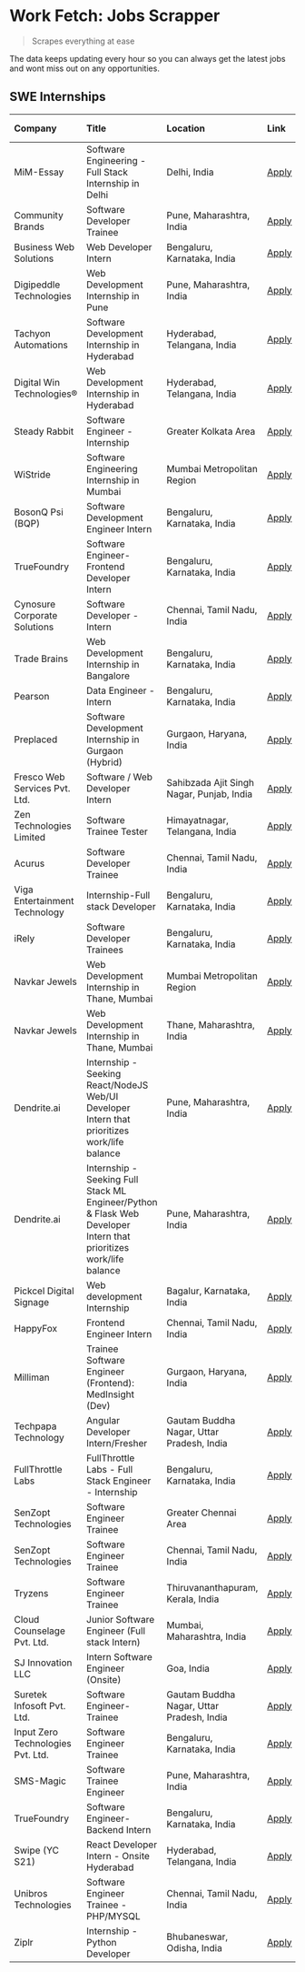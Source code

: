 # Work Fetch: Jobs Scrapper
> Scrapes everything at ease

The data keeps updating every hour so you can always get the latest jobs and wont miss out on any opportunities.

## SWE Internships
<!--START_SECTION:workfetch-->
| Company                           | Title                                                                                                              | Location                                  | Link                                                                                                                                                                                                                                                                                                                            | Date Posted   |
|:----------------------------------|:-------------------------------------------------------------------------------------------------------------------|:------------------------------------------|:--------------------------------------------------------------------------------------------------------------------------------------------------------------------------------------------------------------------------------------------------------------------------------------------------------------------------------|:--------------|
| MiM-Essay                         | Software Engineering - Full Stack Internship in Delhi                                                              | Delhi, India                              | [Apply](https://in.linkedin.com/jobs/view/software-engineering-full-stack-internship-in-delhi-at-mim-essay-3901647332?position=29&pageNum=0&refId=Lj0ycB27LZNIPEZlDGFQNw%3D%3D&trackingId=JkYlvNZEarYbGZQd0mvjHA%3D%3D&trk=public_jobs_jserp-result_search-card)                                                                | 2024-04-15    |
| Community Brands                  | Software Developer Trainee                                                                                         | Pune, Maharashtra, India                  | [Apply](https://in.linkedin.com/jobs/view/software-developer-trainee-at-community-brands-3899630827?position=48&pageNum=0&refId=Lj0ycB27LZNIPEZlDGFQNw%3D%3D&trackingId=4Zc078NfkBo4OEQh3m2NHA%3D%3D&trk=public_jobs_jserp-result_search-card)                                                                                  | 2024-04-15    |
| Business Web Solutions            | Web Developer Intern                                                                                               | Bengaluru, Karnataka, India               | [Apply](https://in.linkedin.com/jobs/view/web-developer-intern-at-business-web-solutions-3897552404?position=18&pageNum=0&refId=Lj0ycB27LZNIPEZlDGFQNw%3D%3D&trackingId=XrYPTevhuRtuFr7bX9aYNA%3D%3D&trk=public_jobs_jserp-result_search-card)                                                                                  | 2024-04-13    |
| Digipeddle Technologies           | Web Development Internship in Pune                                                                                 | Pune, Maharashtra, India                  | [Apply](https://in.linkedin.com/jobs/view/web-development-internship-in-pune-at-digipeddle-technologies-3898605884?position=42&pageNum=0&refId=Lj0ycB27LZNIPEZlDGFQNw%3D%3D&trackingId=f1DYvNlrKopHyT8vHHabEA%3D%3D&trk=public_jobs_jserp-result_search-card)                                                                   | 2024-04-13    |
| Tachyon Automations               | Software Development Internship in Hyderabad                                                                       | Hyderabad, Telangana, India               | [Apply](https://in.linkedin.com/jobs/view/software-development-internship-in-hyderabad-at-tachyon-automations-3896969464?position=27&pageNum=0&refId=Lj0ycB27LZNIPEZlDGFQNw%3D%3D&trackingId=YjHWaG6I6ExJ1vvP%2FuBY1A%3D%3D&trk=public_jobs_jserp-result_search-card)                                                           | 2024-04-12    |
| Digital Win Technologies®         | Web Development Internship in Hyderabad                                                                            | Hyderabad, Telangana, India               | [Apply](https://in.linkedin.com/jobs/view/web-development-internship-in-hyderabad-at-digital-win-technologies%C2%AE-3893193501?position=53&pageNum=0&refId=Lj0ycB27LZNIPEZlDGFQNw%3D%3D&trackingId=zIb8ZO3odSlEy03AZ1ERGA%3D%3D&trk=public_jobs_jserp-result_search-card)                                                       | 2024-04-10    |
| Steady Rabbit                     | Software Engineer - Internship                                                                                     | Greater Kolkata Area                      | [Apply](https://in.linkedin.com/jobs/view/software-engineer-internship-at-steady-rabbit-3885171077?position=5&pageNum=0&refId=Lj0ycB27LZNIPEZlDGFQNw%3D%3D&trackingId=0ipX1tns91Hvh2pzoKNJ1w%3D%3D&trk=public_jobs_jserp-result_search-card)                                                                                    | 2024-04-08    |
| WiStride                          | Software Engineering Internship in Mumbai                                                                          | Mumbai Metropolitan Region                | [Apply](https://in.linkedin.com/jobs/view/software-engineering-internship-in-mumbai-at-wistride-3888218704?position=11&pageNum=0&refId=Lj0ycB27LZNIPEZlDGFQNw%3D%3D&trackingId=Ua%2BLaiA0bdgA4QA8c9tLQg%3D%3D&trk=public_jobs_jserp-result_search-card)                                                                         | 2024-04-08    |
| BosonQ Psi (BQP)                  | Software Development Engineer Intern                                                                               | Bengaluru, Karnataka, India               | [Apply](https://in.linkedin.com/jobs/view/software-development-engineer-intern-at-bosonq-psi-bqp-3888328596?position=24&pageNum=0&refId=Lj0ycB27LZNIPEZlDGFQNw%3D%3D&trackingId=Gz3s9DD52hVbpYGoeArydQ%3D%3D&trk=public_jobs_jserp-result_search-card)                                                                          | 2024-04-06    |
| TrueFoundry                       | Software Engineer- Frontend Developer Intern                                                                       | Bengaluru, Karnataka, India               | [Apply](https://in.linkedin.com/jobs/view/software-engineer-frontend-developer-intern-at-truefoundry-3887320206?position=13&pageNum=0&refId=Lj0ycB27LZNIPEZlDGFQNw%3D%3D&trackingId=cMsxGFuJFzpJRvLcVlQfZw%3D%3D&trk=public_jobs_jserp-result_search-card)                                                                      | 2024-04-05    |
| Cynosure Corporate Solutions      | Software Developer -Intern                                                                                         | Chennai, Tamil Nadu, India                | [Apply](https://in.linkedin.com/jobs/view/software-developer-intern-at-cynosure-corporate-solutions-3884767755?position=14&pageNum=0&refId=Lj0ycB27LZNIPEZlDGFQNw%3D%3D&trackingId=AWZwibdgm5y0tk1mTYjzFg%3D%3D&trk=public_jobs_jserp-result_search-card)                                                                       | 2024-04-04    |
| Trade Brains                      | Web Development Internship in Bangalore                                                                            | Bengaluru, Karnataka, India               | [Apply](https://in.linkedin.com/jobs/view/web-development-internship-in-bangalore-at-trade-brains-3885739433?position=37&pageNum=0&refId=Lj0ycB27LZNIPEZlDGFQNw%3D%3D&trackingId=BH4vG4IZOF%2Fxud4BgXkldw%3D%3D&trk=public_jobs_jserp-result_search-card)                                                                       | 2024-04-04    |
| Pearson                           | Data Engineer - Intern                                                                                             | Bengaluru, Karnataka, India               | [Apply](https://in.linkedin.com/jobs/view/data-engineer-intern-at-pearson-3884561204?position=57&pageNum=0&refId=Lj0ycB27LZNIPEZlDGFQNw%3D%3D&trackingId=rdqAyuOxuys%2FCAJOQgUrSA%3D%3D&trk=public_jobs_jserp-result_search-card)                                                                                               | 2024-04-04    |
| Preplaced                         | Software Development Internship in Gurgaon (Hybrid)                                                                | Gurgaon, Haryana, India                   | [Apply](https://in.linkedin.com/jobs/view/software-development-internship-in-gurgaon-hybrid-at-preplaced-3880567870?position=16&pageNum=0&refId=Lj0ycB27LZNIPEZlDGFQNw%3D%3D&trackingId=yQG08503Tt3xudtqAlT1Ew%3D%3D&trk=public_jobs_jserp-result_search-card)                                                                  | 2024-04-01    |
| Fresco Web Services Pvt. Ltd.     | Software / Web Developer Intern                                                                                    | Sahibzada Ajit Singh Nagar, Punjab, India | [Apply](https://in.linkedin.com/jobs/view/software-web-developer-intern-at-fresco-web-services-pvt-ltd-3880552598?position=52&pageNum=0&refId=Lj0ycB27LZNIPEZlDGFQNw%3D%3D&trackingId=LoerLUYsbiplLr52gMZAUQ%3D%3D&trk=public_jobs_jserp-result_search-card)                                                                    | 2024-04-01    |
| Zen Technologies Limited          | Software Trainee Tester                                                                                            | Himayatnagar, Telangana, India            | [Apply](https://in.linkedin.com/jobs/view/software-trainee-tester-at-zen-technologies-limited-3872100214?position=7&pageNum=0&refId=Lj0ycB27LZNIPEZlDGFQNw%3D%3D&trackingId=MK8qsQQoGlDyQgoFpsgjDA%3D%3D&trk=public_jobs_jserp-result_search-card)                                                                              | 2024-03-26    |
| Acurus                            | Software Developer Trainee                                                                                         | Chennai, Tamil Nadu, India                | [Apply](https://in.linkedin.com/jobs/view/software-developer-trainee-at-acurus-3871400616?position=15&pageNum=0&refId=Lj0ycB27LZNIPEZlDGFQNw%3D%3D&trackingId=GnceCAysPcUP2VW4b2hXSw%3D%3D&trk=public_jobs_jserp-result_search-card)                                                                                            | 2024-03-26    |
| Viga Entertainment Technology     | Internship-Full stack Developer                                                                                    | Bengaluru, Karnataka, India               | [Apply](https://in.linkedin.com/jobs/view/internship-full-stack-developer-at-viga-entertainment-technology-3870669789?position=21&pageNum=0&refId=Lj0ycB27LZNIPEZlDGFQNw%3D%3D&trackingId=folQrRz3tyrHcywDxlgGow%3D%3D&trk=public_jobs_jserp-result_search-card)                                                                | 2024-03-25    |
| iRely                             | Software Developer Trainees                                                                                        | Bengaluru, Karnataka, India               | [Apply](https://in.linkedin.com/jobs/view/software-developer-trainees-at-irely-3860566039?position=2&pageNum=0&refId=Lj0ycB27LZNIPEZlDGFQNw%3D%3D&trackingId=O88HGe4rVSGy2jcdVRJCNw%3D%3D&trk=public_jobs_jserp-result_search-card)                                                                                             | 2024-03-18    |
| Navkar Jewels                     | Web Development Internship in Thane, Mumbai                                                                        | Mumbai Metropolitan Region                | [Apply](https://in.linkedin.com/jobs/view/web-development-internship-in-thane-mumbai-at-navkar-jewels-3858080315?position=47&pageNum=0&refId=Lj0ycB27LZNIPEZlDGFQNw%3D%3D&trackingId=ZdqgdzC6XZnQR%2FC2zC46SA%3D%3D&trk=public_jobs_jserp-result_search-card)                                                                   | 2024-03-15    |
| Navkar Jewels                     | Web Development Internship in Thane, Mumbai                                                                        | Thane, Maharashtra, India                 | [Apply](https://in.linkedin.com/jobs/view/web-development-internship-in-thane-mumbai-at-navkar-jewels-3858087224?position=54&pageNum=0&refId=Lj0ycB27LZNIPEZlDGFQNw%3D%3D&trackingId=M54rZifpBkf%2BPMmRYePyhg%3D%3D&trk=public_jobs_jserp-result_search-card)                                                                   | 2024-03-15    |
| Dendrite.ai                       | Internship - Seeking React/NodeJS Web/UI Developer Intern that prioritizes work/life balance                       | Pune, Maharashtra, India                  | [Apply](https://in.linkedin.com/jobs/view/internship-seeking-react-nodejs-web-ui-developer-intern-that-prioritizes-work-life-balance-at-dendrite-ai-3853583200?position=31&pageNum=0&refId=Lj0ycB27LZNIPEZlDGFQNw%3D%3D&trackingId=cJt%2FpLorWuDbFq0qDHMa1g%3D%3D&trk=public_jobs_jserp-result_search-card)                     | 2024-03-12    |
| Dendrite.ai                       | Internship - Seeking Full Stack ML Engineer/Python & Flask Web Developer Intern that prioritizes work/life balance | Pune, Maharashtra, India                  | [Apply](https://in.linkedin.com/jobs/view/internship-seeking-full-stack-ml-engineer-python-flask-web-developer-intern-that-prioritizes-work-life-balance-at-dendrite-ai-3853583202?position=59&pageNum=0&refId=Lj0ycB27LZNIPEZlDGFQNw%3D%3D&trackingId=apjxstwP5X6%2Fr74COYHLrA%3D%3D&trk=public_jobs_jserp-result_search-card) | 2024-03-12    |
| Pickcel Digital Signage           | Web development Internship                                                                                         | Bagalur, Karnataka, India                 | [Apply](https://in.linkedin.com/jobs/view/web-development-internship-at-pickcel-digital-signage-3849506118?position=50&pageNum=0&refId=Lj0ycB27LZNIPEZlDGFQNw%3D%3D&trackingId=UWuCq02x3vbEyEyJf6EYtA%3D%3D&trk=public_jobs_jserp-result_search-card)                                                                           | 2024-03-08    |
| HappyFox                          | Frontend Engineer Intern                                                                                           | Chennai, Tamil Nadu, India                | [Apply](https://in.linkedin.com/jobs/view/frontend-engineer-intern-at-happyfox-3848357951?position=43&pageNum=0&refId=Lj0ycB27LZNIPEZlDGFQNw%3D%3D&trackingId=Hv76G6n4gvolIqYMLXx6mg%3D%3D&trk=public_jobs_jserp-result_search-card)                                                                                            | 2024-03-07    |
| Milliman                          | Trainee Software Engineer (Frontend): MedInsight (Dev)                                                             | Gurgaon, Haryana, India                   | [Apply](https://in.linkedin.com/jobs/view/trainee-software-engineer-frontend-medinsight-dev-at-milliman-3792874280?position=9&pageNum=0&refId=Lj0ycB27LZNIPEZlDGFQNw%3D%3D&trackingId=wF8q9qYJ6RgUwdEvltaBQA%3D%3D&trk=public_jobs_jserp-result_search-card)                                                                    | 2024-03-01    |
| Techpapa Technology               | Angular Developer Intern/Fresher                                                                                   | Gautam Buddha Nagar, Uttar Pradesh, India | [Apply](https://in.linkedin.com/jobs/view/angular-developer-intern-fresher-at-techpapa-technology-3834305862?position=55&pageNum=0&refId=Lj0ycB27LZNIPEZlDGFQNw%3D%3D&trackingId=LN%2FeUPRbhQe621TECzJfiw%3D%3D&trk=public_jobs_jserp-result_search-card)                                                                       | 2024-02-20    |
| FullThrottle Labs                 | FullThrottle Labs - Full Stack Engineer - Internship                                                               | Bengaluru, Karnataka, India               | [Apply](https://in.linkedin.com/jobs/view/fullthrottle-labs-full-stack-engineer-internship-at-fullthrottle-labs-3829636016?position=51&pageNum=0&refId=Lj0ycB27LZNIPEZlDGFQNw%3D%3D&trackingId=XZFYOsQc1WXFxARYgtvvxg%3D%3D&trk=public_jobs_jserp-result_search-card)                                                           | 2024-02-17    |
| SenZopt Technologies              | Software Engineer Trainee                                                                                          | Greater Chennai Area                      | [Apply](https://in.linkedin.com/jobs/view/software-engineer-trainee-at-senzopt-technologies-3827688781?position=30&pageNum=0&refId=Lj0ycB27LZNIPEZlDGFQNw%3D%3D&trackingId=qfPlL%2B8jTPtoM%2BJQ%2BwrhcQ%3D%3D&trk=public_jobs_jserp-result_search-card)                                                                         | 2024-02-12    |
| SenZopt Technologies              | Software Engineer Trainee                                                                                          | Chennai, Tamil Nadu, India                | [Apply](https://in.linkedin.com/jobs/view/software-engineer-trainee-at-senzopt-technologies-3827686880?position=45&pageNum=0&refId=Lj0ycB27LZNIPEZlDGFQNw%3D%3D&trackingId=n7EtmrCs11zm90oO3yOx9w%3D%3D&trk=public_jobs_jserp-result_search-card)                                                                               | 2024-02-12    |
| Tryzens                           | Software Engineer Trainee                                                                                          | Thiruvananthapuram, Kerala, India         | [Apply](https://in.linkedin.com/jobs/view/software-engineer-trainee-at-tryzens-3809363491?position=32&pageNum=0&refId=Lj0ycB27LZNIPEZlDGFQNw%3D%3D&trackingId=%2BE5PzFxj9YnEintbNxdU9A%3D%3D&trk=public_jobs_jserp-result_search-card)                                                                                          | 2024-01-18    |
| Cloud Counselage Pvt. Ltd.        | Junior Software Engineer (Full stack Intern)                                                                       | Mumbai, Maharashtra, India                | [Apply](https://in.linkedin.com/jobs/view/junior-software-engineer-full-stack-intern-at-cloud-counselage-pvt-ltd-3803132814?position=23&pageNum=0&refId=Lj0ycB27LZNIPEZlDGFQNw%3D%3D&trackingId=4u7LU94D38IStO9W1qCRrA%3D%3D&trk=public_jobs_jserp-result_search-card)                                                          | 2024-01-11    |
| SJ Innovation LLC                 | Intern Software Engineer (Onsite)                                                                                  | Goa, India                                | [Apply](https://in.linkedin.com/jobs/view/intern-software-engineer-onsite-at-sj-innovation-llc-3799959011?position=38&pageNum=0&refId=Lj0ycB27LZNIPEZlDGFQNw%3D%3D&trackingId=mNzPbITGTa%2FC6PR3l5Kwkg%3D%3D&trk=public_jobs_jserp-result_search-card)                                                                          | 2024-01-11    |
| Suretek Infosoft Pvt. Ltd.        | Software Engineer-Trainee                                                                                          | Gautam Buddha Nagar, Uttar Pradesh, India | [Apply](https://in.linkedin.com/jobs/view/software-engineer-trainee-at-suretek-infosoft-pvt-ltd-3800934643?position=20&pageNum=0&refId=Lj0ycB27LZNIPEZlDGFQNw%3D%3D&trackingId=yOkoq2cQcSGAcQPGQYhbSg%3D%3D&trk=public_jobs_jserp-result_search-card)                                                                           | 2024-01-09    |
| Input Zero Technologies Pvt. Ltd. | Software Engineer Trainee                                                                                          | Bengaluru, Karnataka, India               | [Apply](https://in.linkedin.com/jobs/view/software-engineer-trainee-at-input-zero-technologies-pvt-ltd-3800927643?position=25&pageNum=0&refId=Lj0ycB27LZNIPEZlDGFQNw%3D%3D&trackingId=fXVSyufuNqCeToF9k99BDw%3D%3D&trk=public_jobs_jserp-result_search-card)                                                                    | 2024-01-09    |
| SMS-Magic                         | Software Trainee Engineer                                                                                          | Pune, Maharashtra, India                  | [Apply](https://in.linkedin.com/jobs/view/software-trainee-engineer-at-sms-magic-3761409781?position=26&pageNum=0&refId=Lj0ycB27LZNIPEZlDGFQNw%3D%3D&trackingId=VefZgGlHNSt9WKsF5mE0AQ%3D%3D&trk=public_jobs_jserp-result_search-card)                                                                                          | 2023-11-16    |
| TrueFoundry                       | Software Engineer-Backend Intern                                                                                   | Bengaluru, Karnataka, India               | [Apply](https://in.linkedin.com/jobs/view/software-engineer-backend-intern-at-truefoundry-3779508170?position=28&pageNum=0&refId=Lj0ycB27LZNIPEZlDGFQNw%3D%3D&trackingId=7Yl9RJ4%2BWVicopTMJAvGlg%3D%3D&trk=public_jobs_jserp-result_search-card)                                                                               | 2023-11-10    |
| Swipe (YC S21)                    | React Developer Intern - Onsite Hyderabad                                                                          | Hyderabad, Telangana, India               | [Apply](https://in.linkedin.com/jobs/view/react-developer-intern-onsite-hyderabad-at-swipe-yc-s21-3737600089?position=34&pageNum=0&refId=Lj0ycB27LZNIPEZlDGFQNw%3D%3D&trackingId=WHRy%2ByHk2KSqYPp9JtuWMw%3D%3D&trk=public_jobs_jserp-result_search-card)                                                                       | 2023-10-13    |
| Unibros Technologies              | Software Engineer Trainee - PHP/MYSQL                                                                              | Chennai, Tamil Nadu, India                | [Apply](https://in.linkedin.com/jobs/view/software-engineer-trainee-php-mysql-at-unibros-technologies-3656599241?position=33&pageNum=0&refId=Lj0ycB27LZNIPEZlDGFQNw%3D%3D&trackingId=2IRMM0%2F9tAQrlwppNfkzgw%3D%3D&trk=public_jobs_jserp-result_search-card)                                                                   | 2023-06-12    |
| Ziplr                             | Internship - Python Developer                                                                                      | Bhubaneswar, Odisha, India                | [Apply](https://in.linkedin.com/jobs/view/internship-python-developer-at-ziplr-3645677592?position=58&pageNum=0&refId=Lj0ycB27LZNIPEZlDGFQNw%3D%3D&trackingId=ekdWcHn5NtEJvZalJHLWyA%3D%3D&trk=public_jobs_jserp-result_search-card)                                                                                            | 2023-06-02    |
<!--END_SECTION:workfetch-->
